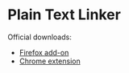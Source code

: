 # Plain Text Linker

Official downloads:

- [Firefox add-on](https://addons.mozilla.org/firefox/addon/plain-text-linker/)
- [Chrome extension](https://chrome.google.com/webstore/detail/bkegjcmidjgnmjbeninfbhoaelblpgic)
